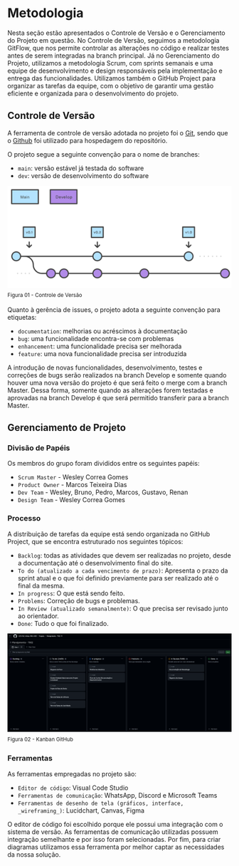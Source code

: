 # Metodologia

Nesta seção estão apresentados o Controle de Versão e o Gerenciamento do Projeto em questão. No Controle de Versão, seguimos a metodologia GitFlow, que nos permite controlar as alterações no código e realizar testes antes de serem integradas na branch principal. Já no Gerenciamento do Projeto, utilizamos a metodologia Scrum, com sprints semanais e uma equipe de desenvolvimento e design responsáveis pela implementação e entrega das funcionalidades. Utilizamos também o GitHub Project para organizar as tarefas da equipe, com o objetivo de garantir uma gestão eficiente e organizada para o desenvolvimento do projeto.

## Controle de Versão

A ferramenta de controle de versão adotada no projeto foi o
[Git](https://git-scm.com/), sendo que o [Github](https://github.com)
foi utilizado para hospedagem do repositório.

O projeto segue a seguinte convenção para o nome de branches:

- `main`: versão estável já testada do software
- `dev`: versão de desenvolvimento do software

<img src="./img/gitflow.png"> <sub> Figura 01 - Controle de Versão <sub>

Quanto à gerência de issues, o projeto adota a seguinte convenção para
etiquetas:

- `documentation`: melhorias ou acréscimos à documentação
- `bug`: uma funcionalidade encontra-se com problemas
- `enhancement`: uma funcionalidade precisa ser melhorada
- `feature`: uma nova funcionalidade precisa ser introduzida

A introdução de novas funcionalidades, desenvolvimento, testes e correções de bugs serão realizados na branch Develop e somente quando houver uma nova versão do projeto é que será feito o merge com a branch Master. Dessa forma, somente quando as alterações forem testadas e aprovadas na branch Develop é que será permitido transferir para a branch Master.

## Gerenciamento de Projeto

### Divisão de Papéis

Os membros do grupo foram divididos entre os seguintes papéis:
- `Scrum Master` - Wesley Correa Gomes
- `Product Owner` - Marcos Teixeira Dias
- `Dev Team` - Wesley, Bruno, Pedro, Marcos, Gustavo, Renan
- `Design Team` - Wesley Correa Gomes

### Processo

A distribuição de tarefas da equipe está sendo organizada no GitHub Project, que se encontra estruturado nos seguintes tópicos:

- `Backlog`: todas as atividades que devem ser realizadas no projeto, desde a documentação até o desenvolvimento final do site.
- `To do (atualizado a cada vencimento de prazo)`: Apresenta o prazo da sprint atual e o que foi definido previamente para ser  realizado até o final da mesma.
- `In progress`: O que está sendo feito.
- `Problems`: Correção de bugs e problemas.
- `In Review (atualizado semanalmente)`: O que precisa ser revisado junto ao orientador.
- `Done`: Tudo o que foi finalizado.

<img src="./img/quadroprojects.png"> <sub> Figura 02 - Kanban GitHub <sub>

### Ferramentas

As ferramentas empregadas no projeto são:

- `Editor de código`: Visual Code Studio
- `Ferramentas de comunicação`: WhatsApp, Discord e Microsoft Teams
- `Ferramentas de desenho de tela (gráficos, interface, _wireframing_)`: Lucidchart, Canvas, Figma

O editor de código foi escolhido porque ele possui uma integração com o
sistema de versão. As ferramentas de comunicação utilizadas possuem
integração semelhante e por isso foram selecionadas. Por fim, para criar
diagramas utilizamos essa ferramenta por melhor captar as
necessidades da nossa solução.
